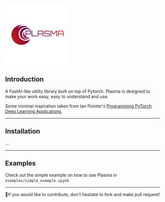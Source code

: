 ![plasmaball-logo](signage/plasmaball-logo.png)

## Introduction

A FastAI-like utility library built on top of Pytorch.
Plasma is designed to make your work easy, easy to understand and use. 

Some minimal inspiration taken from Ian Pointer's [Programming PyTorch Deep Learning Applications](https://www.amazon.com/Programming-PyTorch-Deep-Learning-Applications/dp/1492045357). 

___
## Installation

...
___
## Examples

Check out the simple example on how to use Plasma in `examples/simple_example.ipynb`
___

🌟If you would like to contribute, don't hesitate to fork and make pull request!
